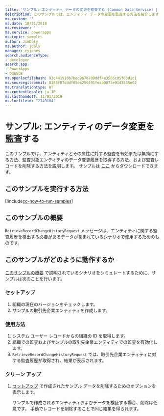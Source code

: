 ```yaml
---
title: 'サンプル: エンティティ データの変更を監査する (Common Data Service) | Microsoft Docs'
description: このサンプルでは、エンティティ データの変更を監査する方法を紹介します
ms.custom: ''
ms.date: 10/31/2018
ms.reviewer: ''
ms.service: powerapps
ms.topic: samples
author: JimDaly
ms.author: jdaly
manager: ryjones
search.audienceType:
- developer
search.app:
- PowerApps
- D365CE
ms.openlocfilehash: 93c441910b7bed967e709ddf4e3566c05f03d1d1
ms.sourcegitcommit: 8185f87dddf05ee256491feab9873e9143535e02
ms.translationtype: HT
ms.contentlocale: ja-JP
ms.lasthandoff: 11/01/2019
ms.locfileid: "2749104"
---
```

# <a name="sample-audit-entity-data-changes"></a>サンプル: エンティティのデータ変更を監査する

このサンプルでは、エンティティとその属性に対する監査を有効または無効にする方法、監査対象エンティティのデータ変更履歴を取得する方法、および監査レコードを削除する方法を説明します。 サンプルは [ここ](https://github.com/Microsoft/PowerApps-Samples/tree/master/cds/orgsvc/C%23/AuditEntityData) からダウンロードできます。

## <a name="how-to-run-this-sample"></a>このサンプルを実行する方法
[!include[cc-how-to-run-samples](../../includes/cc-how-to-run-samples.md)]

## <a name="what-this-sample-does"></a>このサンプルの概要

`RetrieveRecordChangeHistoryRequest` メッセージは、エンティティに関する監査履歴を検出する必要があるデータが含まれているシナリオで使用するためのものです。


## <a name="how-this-sample-works"></a>このサンプルがどのように動作するか

[このサンプルの概要](#what-this-sample-does) で説明されているシナリオをシミュレートするために、サンプルは次のことを行います。

### <a name="setup"></a>セットアップ

1. 組織の現在のバージョンをチェックします。
2. サンプルの取引先企業エンティティを作成します。

### <a name="demonstrate"></a>使用方法

1. システム ユーザー レコードからの組織の ID を取得します。
2. 組織での監査およびサンプルの取引先企業エンティティでの監査を有効化します。
3. `RetrieveRecordChangeHistoryRequest` では、取引先企業エンティティに対する監査履歴が取得され、結果が表示されます。

### <a name="clean-up"></a>クリーン アップ

1. [セットアップ](#setup) で作成されたサンプル データを削除するためのオプションを表示します。

    サンプルで作成されるエンティティおよびデータを検証する場合、削除は任意です。 手動でレコードを削除することで同じ結果を得られます。
